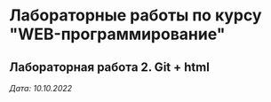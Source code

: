 # Лабораторные работы по курсу "WEB-программирование"

## Лабораторная работа 2. Git + html

*Дата: 10.10.2022*

